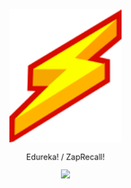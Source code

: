 
<div align="center">
<img src="/src/assets/img/logo.png" alt="drawing" width="200" /> 
<p>Edureka! / ZapRecall!</p>
</div>

<p align="center">
<img src="http://img.shields.io/static/v1?label=STATUS&message=EM%20DESENVOLVIMENTO&color=GREEN&style=for-the-badge"/>
</p>
